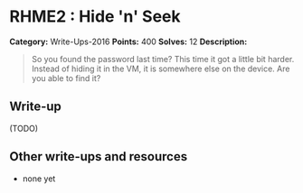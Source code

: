# RHME2 : Hide 'n' Seek

**Category:** Write-Ups-2016
**Points:** 400
**Solves:** 12
**Description:**

> So you found the password last time? This time it got a little bit harder. Instead of hiding it in the VM, it is somewhere else on the device. Are you able to find it?


## Write-up

(TODO)

## Other write-ups and resources

* none yet
